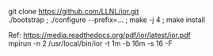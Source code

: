 git clone https://github.com/LLNL/ior.git  
./bootstrap ; ./configure --prefix=... ; make -j 4 ; make install

Ref: https://media.readthedocs.org/pdf/ior/latest/ior.pdf  
mpirun -n 2 /usr/local/bin/ior -t 1m -b 16m -s 16 -F
